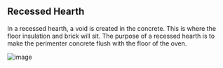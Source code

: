 
## Recessed Hearth

In a recessed hearth, a void is created in the concrete.
This is where the floor insulation and brick will sit.
The purpose of a recessed hearth is to make the perimenter concrete flush with the floor of the oven.

![image](https://s3-us-west-2.amazonaws.com/19f075ca4a482833.media/wood_oven/IMG_20190427_185114.jpg)

